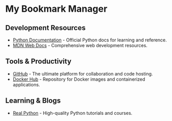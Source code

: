 # My Bookmark Manager

## Development Resources
- [Python Documentation](https://docs.python.org/3/) - Official Python docs for learning and reference.
- [MDN Web Docs](https://developer.mozilla.org/) - Comprehensive web development resources.

## Tools & Productivity
- [GitHub](https://github.com/) - The ultimate platform for collaboration and code hosting.
- [Docker Hub](https://hub.docker.com/) - Repository for Docker images and containerized applications.

## Learning & Blogs
- [Real Python](https://realpython.com/) - High-quality Python tutorials and courses.
